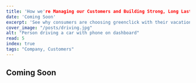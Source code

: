 ```yaml
---
title: 'How we're Managing our Customers and Building Strong, Long Lasting Relationships'
date: 'Coming Soon'
excerpt: 'See why consumers are choosing greenclick with their vacation car rentals for it's convenience, quality and more.'
cover_image: "/posts/driving.jpg"
alt: "Person driving a car with phone on dashboard"
read: 5
index: true
tags: "Company, Customers"
---
```


## Coming Soon


